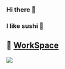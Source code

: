 ### Hi there 👋
### I like sushi 🍣

## :book: [WorkSpace](https://kawano-020.github.io/workspace/)

<!-- <img src="https://komarev.com/ghpvc/?username=kawano-020"> -->
<!-- <img src="https://github-readme-stats.vercel.app/api?username=kawano-020&layout=compact&count_private=true&show_icons=true&theme=github_dark"> -->
![](https://github-readme-stats.vercel.app/api/top-langs/?username=kawano-020&layout=compact&count_private=true&show_icons=true&theme=github_dark)

<!-- - 🔭 I’m currently working on ...
- 🌱 I’m currently learning ...
- 👯 I’m looking to collaborate on ...
- 🤔 I’m looking for help with ...
- 💬 Ask me about ...
- 📫 How to reach me: ...
- 😄 Pronouns: ...
- ⚡ Fun fact: ... -->
